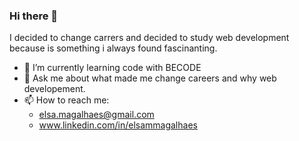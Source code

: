 ### Hi there 👋

I decided to change carrers and decided to study web development because is something i always found fascinanting.


- 🌱 I’m currently learning code with BECODE
- 💬 Ask me about what made me change careers and why web developement.
- 📫 How to reach me: 
  * elsa.magalhaes@gmail.com
  * www.linkedin.com/in/elsammagalhaes
                       
